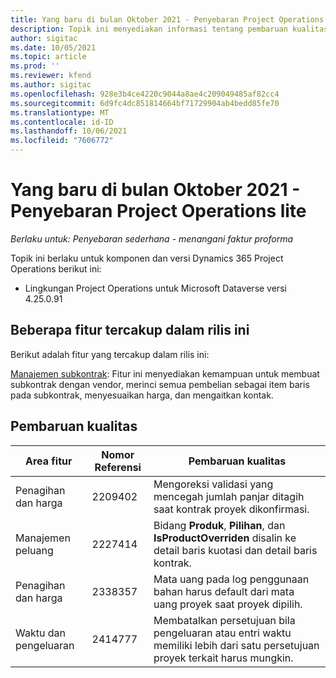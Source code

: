 ```yaml
---
title: Yang baru di bulan Oktober 2021 - Penyebaran Project Operations lite
description: Topik ini menyediakan informasi tentang pembaruan kualitas yang tersedia di penyebaran Project Operations lite oktober 2021.
author: sigitac
ms.date: 10/05/2021
ms.topic: article
ms.prod: ''
ms.reviewer: kfend
ms.author: sigitac
ms.openlocfilehash: 928e3b4ce4220c9044a8ae4c209049485af82cc4
ms.sourcegitcommit: 6d9fc4dc851814664bf71729904ab4bedd85fe70
ms.translationtype: MT
ms.contentlocale: id-ID
ms.lasthandoff: 10/06/2021
ms.locfileid: "7606772"
---
```

# <a name="whats-new-october-2021---project-operations-lite-deployment"></a>Yang baru di bulan Oktober 2021 - Penyebaran Project Operations lite

_Berlaku untuk: Penyebaran sederhana - menangani faktur proforma_

Topik ini berlaku untuk komponen dan versi Dynamics 365 Project Operations berikut ini:

  - Lingkungan Project Operations untuk Microsoft Dataverse versi 4.25.0.91


## <a name="features-included-in-this-release"></a>Beberapa fitur tercakup dalam rilis ini

Berikut adalah fitur yang tercakup dalam rilis ini:

[Manajemen subkontrak](../subcontracting/managing-subcontracts-overview.md): Fitur ini menyediakan kemampuan untuk membuat subkontrak dengan vendor, merinci semua pembelian sebagai item baris pada subkontrak, menyesuaikan harga, dan mengaitkan kontak.


## <a name="quality-updates"></a>Pembaruan kualitas

| **Area fitur** | **Nomor Referensi** | **Pembaruan kualitas** |
| --- | --- | --- |
| Penagihan dan harga | 2209402 | Mengoreksi validasi yang mencegah jumlah panjar ditagih saat kontrak proyek dikonfirmasi. |
|   Manajemen peluang | 2227414 | Bidang **Produk**, **Pilihan**, dan **IsProductOverriden** disalin ke detail baris kuotasi dan detail baris kontrak. |
| Penagihan dan harga | 2338357 | Mata uang pada log penggunaan bahan harus default dari mata uang proyek saat proyek dipilih. |
| Waktu dan pengeluaran | 2414777 | Membatalkan persetujuan bila pengeluaran atau entri waktu memiliki lebih dari satu persetujuan proyek terkait harus mungkin. |
